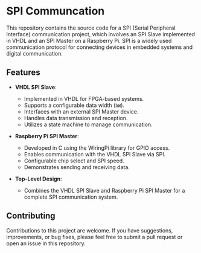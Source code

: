 # SPI Communcation

This repository contains the source code for a SPI (Serial Peripheral Interface) communication project, which involves an SPI Slave implemented in VHDL and an SPI Master on a Raspberry Pi. SPI is a widely used communication protocol for connecting devices in embedded systems and digital communication.

## Features

- **VHDL SPI Slave**:
  - Implemented in VHDL for FPGA-based systems.
  - Supports a configurable data width (`bW`).
  - Interfaces with an external SPI Master device.
  - Handles data transmission and reception.
  - Utilizes a state machine to manage communication.

- **Raspberry Pi SPI Master**:
  - Developed in C using the WiringPi library for GPIO access.
  - Enables communication with the VHDL SPI Slave via SPI.
  - Configurable chip select and SPI speed.
  - Demonstrates sending and receiving data.

- **Top-Level Design**:
  - Combines the VHDL SPI Slave and Raspberry Pi SPI Master for a complete SPI communication system.
    
## Contributing
Contributions to this project are welcome. If you have suggestions, improvements, or bug fixes, please feel free to submit a pull request or open an issue in this repository.